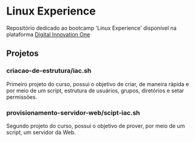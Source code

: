 # Linux Experience

Repositório dedicado ao bootcamp 'Linux Experience' disponível na plataforma [Digital Innovation One](https://web.dio.me/track/linux-experience)

## Projetos

### criacao-de-estrutura/iac.sh

Primeiro projeto do curso, possui o objetivo de criar, de maneira rápida e por meio de um script, estrutura de usuários, grupos, diretórios e setar permissões.
 
### provisionamento-servidor-web/scipt-iac.sh

Segundo projeto do curso, possui o objetivo de prover, por meio de um script, um servidor da Web.
  
